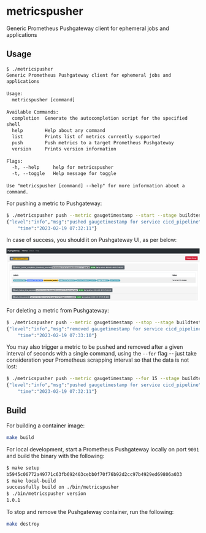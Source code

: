 # metricspusher
Generic Prometheus Pushgateway client for ephemeral jobs and applications

## Usage

```
$ ./metricspusher
Generic Prometheus Pushgateway client for ephemeral jobs and applications

Usage:
  metricspusher [command]

Available Commands:
  completion  Generate the autocompletion script for the specified shell
  help        Help about any command
  list        Prints list of metrics currently supported
  push        Push metrics to a target Prometheus Pushgateway
  version     Prints version information

Flags:
  -h, --help     help for metricspusher
  -t, --toggle   Help message for toggle

Use "metricspusher [command] --help" for more information about a command.
```

For pushing a metric to Pushgateway:

```bash
$ ./metricspusher push --metric gaugetimestamp --start --stage buildtest --type pipeline
{"level":"info","msg":"pushed gaugetimestamp for service cicd_pipeline",
    "time":"2023-02-19 07:32:11"}
```

In case of success, you should it on Pushgateway UI, as per below:

 ![image](docs/example01.png)


For deleting a metric from Pushgateway:

```bash
$ ./metricspusher push --metric gaugetimestamp --stop --stage buildtest --type pipeline
{"level":"info","msg":"removed gaugetimestamp for service cicd_pipeline",
    "time":"2023-02-19 07:33:10"}
```

You may also trigger a metric to be pushed and removed after a given interval of seconds with a single command, using 
the `--for` flag -- just take consideration your Prometheus scrapping interval so that the data is not lost:


```bash
$ ./metricspusher push --metric gaugetimestamp --for 15 --stage buildtest --type pipeline
{"level":"info","msg":"pushed gaugetimestamp for service cicd_pipeline",
    "time":"2023-02-19 07:32:11"}
```

## Build

For building a container image:

```bash
make build
```

For local development, start a Prometheus Pushgateway locally on port `9091` and build the binary with the following:

```bash
$ make setup
b5945c06772a49771c63fb692403cebb0f70f76b92d2cc97b4929ed69806a033
$ make local-build
successfully build on ./bin/metricspusher
$ ./bin/metricspusher version
1.0.1
```
To stop and remove the Pushgateway container, run the following:

```bash
make destroy
```